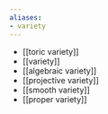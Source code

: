 ```yaml
---
aliases:
- variety
---
```















-   \[\[toric variety\]\]
-   \[\[variety\]\]
-   \[\[algebraic variety\]\]
-   \[\[projective variety\]\]
-   \[\[smooth variety\]\]
-   \[\[proper variety\]\]
